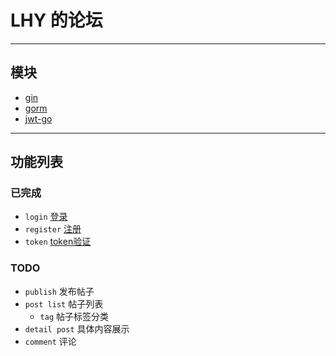 # LHY 的论坛
***
## 模块 
- [gin](https://github.com/gin-gonic/gin)
- [gorm](https://github.com/go-gorm/gorm)
- [jwt-go](https://github.com/dgrijalva/jwt-go)
***
## 功能列表

### 已完成 
-  ```login```   [登录](https://github.com/OverClockTeam/2022-Autumn-Tour-BE/blob/HH_LHY/engine.go)
- `register`  [注册](https://github.com/OverClockTeam/2022-Autumn-Tour-BE/blob/HH_LHY/engine.go)
- `token`  [token验证](https://github.com/OverClockTeam/2022-Autumn-Tour-BE/blob/HH_LHY/token.go)

### TODO
- `publish`  发布帖子
- `post list`  帖子列表
	- `tag`  帖子标签分类
- `detail post`  具体内容展示
- `comment`  评论
